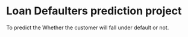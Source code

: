 # Loan Defaulters prediction project
To predict the Whether the customer will fall under default or not.
